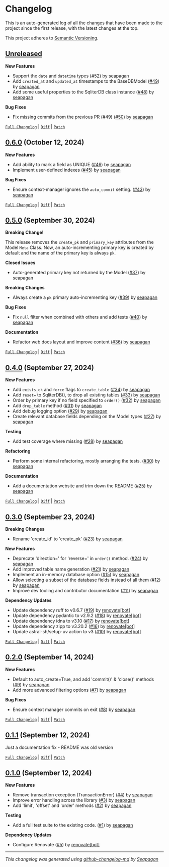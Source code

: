 # Changelog

This is an auto-generated log of all the changes that have been made to the
project since the first release, with the latest changes at the top.

This project adheres to [Semantic Versioning](https://semver.org/spec/v2.0.0.html).


## [Unreleased](https://github.com/seapagan/sqliter-py/tree/HEAD)

**New Features**

- Support the `date` and `datetime` types ([#52](https://github.com/seapagan/sqliter-py/pull/52)) by [seapagan](https://github.com/seapagan)
- Add `created_at` and `updated_at` timestamps to the BaseDBModel ([#49](https://github.com/seapagan/sqliter-py/pull/49)) by [seapagan](https://github.com/seapagan)
- Add some useful properties to the SqliterDB class instance ([#48](https://github.com/seapagan/sqliter-py/pull/48)) by [seapagan](https://github.com/seapagan)

**Bug Fixes**

- Fix missing commits from the previous PR (#49) ([#50](https://github.com/seapagan/sqliter-py/pull/50)) by [seapagan](https://github.com/seapagan)

[`Full Changelog`](https://github.com/seapagan/sqliter-py/compare/0.6.0...HEAD) | [`Diff`](https://github.com/seapagan/sqliter-py/compare/0.6.0...HEAD.diff) | [`Patch`](https://github.com/seapagan/sqliter-py/compare/0.6.0...HEAD.patch)

## [0.6.0](https://github.com/seapagan/sqliter-py/releases/tag/0.6.0) (October 12, 2024)

**New Features**

- Add ability to mark a field as UNIQUE ([#46](https://github.com/seapagan/sqliter-py/pull/46)) by [seapagan](https://github.com/seapagan)
- Implement user-defined indexes ([#45](https://github.com/seapagan/sqliter-py/pull/45)) by [seapagan](https://github.com/seapagan)

**Bug Fixes**

- Ensure context-manager ignores the `auto_commit` setting. ([#43](https://github.com/seapagan/sqliter-py/pull/43)) by [seapagan](https://github.com/seapagan)

[`Full Changelog`](https://github.com/seapagan/sqliter-py/compare/0.5.0...0.6.0) | [`Diff`](https://github.com/seapagan/sqliter-py/compare/0.5.0...0.6.0.diff) | [`Patch`](https://github.com/seapagan/sqliter-py/compare/0.5.0...0.6.0.patch)

## [0.5.0](https://github.com/seapagan/sqliter-py/releases/tag/0.5.0) (September 30, 2024)

**Breaking Change!**

This release removes the `create_pk` and `primary_key` attributes from the Model
`Meta` Class. Now, an auto-incrementing primary key is created by default and
the name of the primary key is always `pk`.

**Closed Issues**

- Auto-generated primary key not returned by the Model ([#37](https://github.com/seapagan/sqliter-py/issues/37)) by [seapagan](https://github.com/seapagan)

**Breaking Changes**

- Always create a `pk` primary auto-incrementing key ([#39](https://github.com/seapagan/sqliter-py/pull/39)) by [seapagan](https://github.com/seapagan)

**Bug Fixes**

- Fix `null` filter when combined with others and add tests ([#40](https://github.com/seapagan/sqliter-py/pull/40)) by [seapagan](https://github.com/seapagan)

**Documentation**

- Refactor web docs layout and improve content ([#36](https://github.com/seapagan/sqliter-py/pull/36)) by [seapagan](https://github.com/seapagan)

[`Full Changelog`](https://github.com/seapagan/sqliter-py/compare/0.4.0...0.5.0) | [`Diff`](https://github.com/seapagan/sqliter-py/compare/0.4.0...0.5.0.diff) | [`Patch`](https://github.com/seapagan/sqliter-py/compare/0.4.0...0.5.0.patch)

## [0.4.0](https://github.com/seapagan/sqliter-py/releases/tag/0.4.0) (September 27, 2024)

**New Features**

- Add `exists_ok` and `force` flags to `create_table` ([#34](https://github.com/seapagan/sqliter-py/pull/34)) by [seapagan](https://github.com/seapagan)
- Add `reset=` to SqliterDB(), to drop all existing tables ([#33](https://github.com/seapagan/sqliter-py/pull/33)) by [seapagan](https://github.com/seapagan)
- Order by primary key if no field specified to `order()` ([#32](https://github.com/seapagan/sqliter-py/pull/32)) by [seapagan](https://github.com/seapagan)
- Add `drop_table` method ([#31](https://github.com/seapagan/sqliter-py/pull/31)) by [seapagan](https://github.com/seapagan)
- Add debug logging option ([#29](https://github.com/seapagan/sqliter-py/pull/29)) by [seapagan](https://github.com/seapagan)
- Create relevant database fields depending on the Model types ([#27](https://github.com/seapagan/sqliter-py/pull/27)) by [seapagan](https://github.com/seapagan)

**Testing**

- Add test coverage where missing ([#28](https://github.com/seapagan/sqliter-py/pull/28)) by [seapagan](https://github.com/seapagan)

**Refactoring**

- Perform some internal refactoring, mostly arranging the tests. ([#30](https://github.com/seapagan/sqliter-py/pull/30)) by [seapagan](https://github.com/seapagan)

**Documentation**

- Add a documentation website and trim down the README ([#25](https://github.com/seapagan/sqliter-py/pull/25)) by [seapagan](https://github.com/seapagan)

[`Full Changelog`](https://github.com/seapagan/sqliter-py/compare/0.3.0...0.4.0) | [`Diff`](https://github.com/seapagan/sqliter-py/compare/0.3.0...0.4.0.diff) | [`Patch`](https://github.com/seapagan/sqliter-py/compare/0.3.0...0.4.0.patch)

## [0.3.0](https://github.com/seapagan/sqliter-py/releases/tag/0.3.0) (September 23, 2024)

**Breaking Changes**

- Rename 'create_id' to 'create_pk' ([#23](https://github.com/seapagan/sqliter-py/pull/23)) by [seapagan](https://github.com/seapagan)

**New Features**

- Deprecate 'direction=' for 'reverse=' in `order()` method. ([#24](https://github.com/seapagan/sqliter-py/pull/24)) by [seapagan](https://github.com/seapagan)
- Add improved table name generation ([#21](https://github.com/seapagan/sqliter-py/pull/21)) by [seapagan](https://github.com/seapagan)
- Implement an in-memory database option ([#15](https://github.com/seapagan/sqliter-py/pull/15)) by [seapagan](https://github.com/seapagan)
- Allow selecting a subset of the database fields instead of all them ([#12](https://github.com/seapagan/sqliter-py/pull/12)) by [seapagan](https://github.com/seapagan)
- Improve dev tooling and contributor documentation ([#11](https://github.com/seapagan/sqliter-py/pull/11)) by [seapagan](https://github.com/seapagan)

**Dependency Updates**

- Update dependency ruff to v0.6.7 ([#19](https://github.com/seapagan/sqliter-py/pull/19)) by [renovate[bot]](https://github.com/apps/renovate)
- Update dependency pydantic to v2.9.2 ([#18](https://github.com/seapagan/sqliter-py/pull/18)) by [renovate[bot]](https://github.com/apps/renovate)
- Update dependency idna to v3.10 ([#17](https://github.com/seapagan/sqliter-py/pull/17)) by [renovate[bot]](https://github.com/apps/renovate)
- Update dependency zipp to v3.20.2 ([#16](https://github.com/seapagan/sqliter-py/pull/16)) by [renovate[bot]](https://github.com/apps/renovate)
- Update astral-sh/setup-uv action to v3 ([#10](https://github.com/seapagan/sqliter-py/pull/10)) by [renovate[bot]](https://github.com/apps/renovate)

[`Full Changelog`](https://github.com/seapagan/sqliter-py/compare/0.2.0...0.3.0) | [`Diff`](https://github.com/seapagan/sqliter-py/compare/0.2.0...0.3.0.diff) | [`Patch`](https://github.com/seapagan/sqliter-py/compare/0.2.0...0.3.0.patch)

## [0.2.0](https://github.com/seapagan/sqliter-py/releases/tag/0.2.0) (September 14, 2024)

**New Features**

- Default to auto_create=True, and add 'commit()' & 'close()' methods ([#9](https://github.com/seapagan/sqliter-py/pull/9)) by [seapagan](https://github.com/seapagan)
- Add more advanced filtering options ([#7](https://github.com/seapagan/sqliter-py/pull/7)) by [seapagan](https://github.com/seapagan)

**Bug Fixes**

- Ensure context manager commits on exit ([#8](https://github.com/seapagan/sqliter-py/pull/8)) by [seapagan](https://github.com/seapagan)

[`Full Changelog`](https://github.com/seapagan/sqliter-py/compare/0.1.1...0.2.0) | [`Diff`](https://github.com/seapagan/sqliter-py/compare/0.1.1...0.2.0.diff) | [`Patch`](https://github.com/seapagan/sqliter-py/compare/0.1.1...0.2.0.patch)

## [0.1.1](https://github.com/seapagan/sqliter-py/releases/tag/0.1.1) (September 12, 2024)

Just a documentation fix - README was old version
[`Full Changelog`](https://github.com/seapagan/sqliter-py/compare/0.1.0...0.1.1) | [`Diff`](https://github.com/seapagan/sqliter-py/compare/0.1.0...0.1.1.diff) | [`Patch`](https://github.com/seapagan/sqliter-py/compare/0.1.0...0.1.1.patch)

## [0.1.0](https://github.com/seapagan/sqliter-py/releases/tag/0.1.0) (September 12, 2024)

**New Features**

- Remove transaction exception (TransactionError) ([#4](https://github.com/seapagan/sqliter-py/pull/4)) by [seapagan](https://github.com/seapagan)
- Improve error handling across the library ([#3](https://github.com/seapagan/sqliter-py/pull/3)) by [seapagan](https://github.com/seapagan)
- Add 'limit', 'offset' and 'order' methods ([#2](https://github.com/seapagan/sqliter-py/pull/2)) by [seapagan](https://github.com/seapagan)

**Testing**

- Add a full test suite to the existing code. ([#1](https://github.com/seapagan/sqliter-py/pull/1)) by [seapagan](https://github.com/seapagan)

**Dependency Updates**

- Configure Renovate ([#5](https://github.com/seapagan/sqliter-py/pull/5)) by [renovate[bot]](https://github.com/apps/renovate)

---
*This changelog was generated using [github-changelog-md](http://changelog.seapagan.net/) by [Seapagan](https://github.com/seapagan)*
